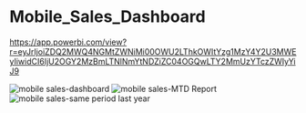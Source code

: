 # Mobile_Sales_Dashboard
https://app.powerbi.com/view?r=eyJrIjoiZDQ2MWQ4NGMtZWNiMi00OWU2LThkOWItYzg1MzY4Y2U3MWEyIiwidCI6IjU2OGY2MzBmLTNlNmYtNDZiZC04OGQwLTY2MmUzYTczZWIyYiJ9

![mobile sales-dashboard](https://github.com/user-attachments/assets/6fe0c71c-2bae-4c15-852f-503955aca6f2)
![mobile sales-MTD Report](https://github.com/user-attachments/assets/7e93dd66-1600-4a48-bcd8-9845fad4945c)
![mobile sales-same period last year](https://github.com/user-attachments/assets/2d35db5f-75c6-4e76-ae5f-07d1d168af5d)
